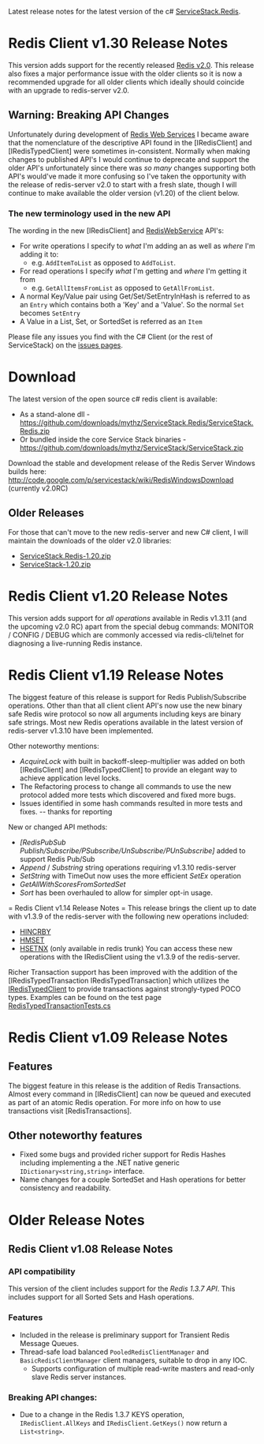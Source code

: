 Latest release notes for the latest version of the c# [ServiceStack.Redis](~/redis-client/redis-client).

# Redis Client v1.30 Release Notes
This version adds support for the recently released [Redis v2.0](http://code.google.com/p/redis/wiki/Redis_2_0_0_Changelog). 
This release also fixes a major performance issue with the older clients so it is now a recommended upgrade for all older clients which ideally should coincide with an upgrade to  redis-server v2.0.

## Warning: Breaking API Changes
Unfortunately during development of [Redis Web Services](https://servicestack.netRedisWebServices.Host/Public/Metadata) I became aware that the nomenclature 
of the descriptive API found in the [IRedisClient] and [IRedisTypedClient] were sometimes in-consistent. Normally when making changes to published API's I would 
continue to deprecate and support the older API's unfortunately since there was _so many_ changes supporting both API's would've made it more confusing so I've 
taken the opportunity with the release of redis-server v2.0 to start with a fresh slate, though I will continue to make available the older version (v1.20) of the client below.

### The new terminology used in the new API
The wording in the new [IRedisClient] and [RedisWebService](https://servicestack.netRedisWebServices.Host/Public/Metadata) API's:
  * For write operations I specify to *what* I'm adding an as well as *where* I'm adding it to: 
     * e.g. `AddItemToList` as opposed to `AddToList`.
  * For read operations I specify *what* I'm getting and *where* I'm getting it from 
    * e.g. `GetAllItemsFromList` as opposed to `GetAllFromList`.
  * A normal Key/Value pair using Get/Set/SetEntryInHash is referred to as an `Entry` which contains both a 'Key' and a 'Value'. So the normal `Set` becomes `SetEntry`
  * A Value in a List, Set, or SortedSet is referred as an `Item`

Please file any issues you find with the C# Client (or the rest of ServiceStack) on the [issues pages](https://github.com/ServiceStack/ServiceStack.Redis/issues).

# Download 
The latest version of the open source c# redis client is available:
  * As a stand-alone dll - https://github.com/downloads/mythz/ServiceStack.Redis/ServiceStack.Redis.zip
  * Or bundled inside the core Service Stack binaries - https://github.com/downloads/mythz/ServiceStack/ServiceStack.zip

Download the stable and development release of the Redis Server Windows builds here:
http://code.google.com/p/servicestack/wiki/RedisWindowsDownload (currently v2.0RC)

## Older Releases 
For those that can't move to the new redis-server and new C# client, I will maintain the downloads of the older v2.0 libraries:
  * [ServiceStack.Redis-1.20.zip](http://servicestack.googlecode.com/files/ServiceStack.Redis-1.20.zip)
  * [ServiceStack-1.20.zip](http://servicestack.googlecode.com/files/ServiceStack-1.20.zip)



# Redis Client v1.20 Release Notes 
This version adds support for *all operations* available in Redis v1.3.11 (and the upcoming v2.0 RC) apart from the special debug commands: MONITOR / CONFIG / DEBUG 
which are commonly accessed via redis-cli/telnet for diagnosing a live-running Redis instance.

# Redis Client v1.19 Release Notes 
The biggest feature of this release is support for Redis Publish/Subscribe operations.
Other than that all client client API's now use the new binary safe Redis wire protocol so now all arguments including keys are binary safe strings. 
Most new Redis operations available in the latest version of redis-server v1.3.10 have been implemented.

Other noteworthy mentions:
  * *AcquireLock* with built in backoff-sleep-multiplier was added on both [IRedisClient] and [IRedisTypedClient] to provide an elegant way to achieve application level locks.  
  * The Refactoring process to change all commands to use the new protocol added more tests which discovered and fixed more bugs.
  * Issues identified in some hash commands resulted in more tests and fixes. -- thanks for reporting 

New or changed API methods:
  * *[RedisPubSub Publish/Subscribe/PSubscribe/UnSubscribe/PUnSubscribe]* added to support Redis Pub/Sub
  * *Append* / *Substring* string operations requiring v1.3.10 redis-server
  * *SetString* with TimeOut now uses the more efficient *SetEx* operation
  * *GetAllWithScoresFromSortedSet* 
  * *Sort* has been overhauled to allow for simpler opt-in usage.

= Redis Client v1.14 Release Notes =
This release brings the client up to date with v1.3.9 of the redis-server with the following new operations included:
  * [HINCRBY](http://code.google.com/p/redis/wiki/HincrbyCommand)
  * [HMSET](http://code.google.com/p/redis/wiki/HmsetCommand)
  * [HSETNX](http://code.google.com/p/redis/wiki/HsetnxCommand) (only available in redis trunk)
You can access these new operations with the IRedisClient using the v1.3.9 of the redis-server.

Richer Transaction support has been improved with the addition of the [IRedisTypedTransaction IRedisTypedTransaction<T>] which utilizes the 
[IRedisTypedClient](~/redis-client/iredistypedclient-api) 
to provide transactions against strongly-typed POCO types. Examples can be found on the test page 
[RedisTypedTransactionTests.cs](https://github.com/ServiceStack/ServiceStack.Redis/blob/master/tests/ServiceStack.Redis.Tests/Generic/RedisTypedTransactionTests.cs)

# Redis Client v1.09 Release Notes 

## Features 
The biggest feature in this release is the addition of Redis Transactions. Almost every command in [IRedisClient] can now be queued and executed as part of an atomic Redis operation. For more info on how to use transactions visit [RedisTransactions].

## Other noteworthy features 
 * Fixed some bugs and provided richer support for Redis Hashes including implementing a the .NET native generic `IDictionary<string,string>` interface.
 * Name changes for a couple SortedSet and Hash operations for better consistency and readability.

# Older Release Notes 

## Redis Client v1.08 Release Notes 

### API compatibility 
This version of the client includes support for the *Redis 1.3.7 API*. This includes support for all Sorted Sets and Hash operations.

### Features 
  * Included in the release is preliminary support for Transient Redis Message Queues.
  * Thread-safe load balanced `PooledRedisClientManager` and `BasicRedisClientManager` client managers, suitable to drop in any IOC.
      * Supports configuration of multiple read-write masters and read-only slave Redis server instances.

### Breaking API changes: 
  * Due to a change in the Redis 1.3.7 KEYS operation, `IRedisClient.AllKeys` and `IRedisClient.GetKeys()` now return a `List<string>`.
  